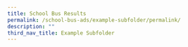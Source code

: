 ```yaml
---
title: School Bus Results
permalink: /school-bus-ads/example-subfolder/permalink/
description: ""
third_nav_title: Example Subfolder
---
```


